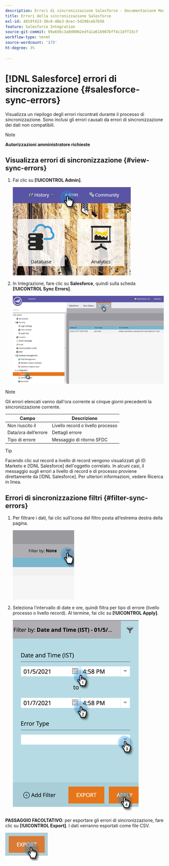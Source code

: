 ```yaml
---
description: Errori di sincronizzazione Salesforce - Documentazione Marketo - Documentazione del prodotto
title: Errori della sincronizzazione Salesforce
exl-id: 4819f423-30c6-48e3-8cec-5d298ceb7b56
feature: Salesforce Integration
source-git-commit: 09a656c3a0d0002edfa1a61b987bff4c1dff33cf
workflow-type: tm+mt
source-wordcount: '173'
ht-degree: 3%

---
```


# [!DNL Salesforce] errori di sincronizzazione {#salesforce-sync-errors}

Visualizza un riepilogo degli errori riscontrati durante il processo di sincronizzazione. Sono inclusi gli errori causati da errori di sincronizzazione dei dati non compatibili.

>[!NOTE]
>
>**Autorizzazioni amministratore richieste**

## Visualizza errori di sincronizzazione {#view-sync-errors}

1. Fai clic su **[!UICONTROL Admin]**.

   ![](assets/salesforce-sync-errors-1.png)

1. In Integrazione, fare clic su **Salesforce**, quindi sulla scheda **[!UICONTROL Sync Errors]**.

   ![](assets/salesforce-sync-errors-2.png)

>[!NOTE]
>
>Gli errori elencati vanno dall&#39;ora corrente ai cinque giorni precedenti la sincronizzazione corrente.

| Campo | Descrizione |
|---|---|
| Non riuscito il | Livello record _o_ livello processo |
| Data/ora dell’errore | Dettagli errore |
| Tipo di errore | Messaggio di ritorno SFDC |

>[!TIP]
>
>Facendo clic sul record a livello di record vengono visualizzati gli ID Marketo e [!DNL Salesforce] dell&#39;oggetto correlato. In alcuni casi, il messaggio sugli errori a livello di record e di processo proviene direttamente da [!DNL Salesforce]. Per ulteriori informazioni, vedere Ricerca in linea.

## Errori di sincronizzazione filtri {#filter-sync-errors}

1. Per filtrare i dati, fai clic sull’icona del filtro posta all’estrema destra della pagina.

   ![](assets/salesforce-sync-errors-3.png)

1. Seleziona l’intervallo di date e ore, quindi filtra per tipo di errore (livello processo o livello record). Al termine, fai clic su **[!UICONTROL Apply]**.

   ![](assets/salesforce-sync-errors-4.png)

**PASSAGGIO FACOLTATIVO**: per esportare gli errori di sincronizzazione, fare clic su **[!UICONTROL Export]**. I dati verranno esportati come file CSV.

![](assets/salesforce-sync-errors-5.png)
